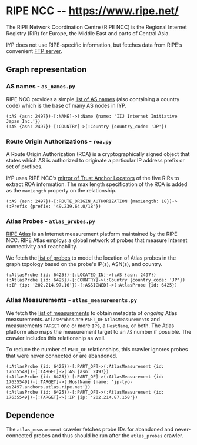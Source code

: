 # RIPE NCC -- https://www.ripe.net/

The RIPE Network Coordination Centre (RIPE NCC) is the Regional Internet Registry (RIR) for Europe,
the Middle East and parts of Central Asia.

IYP does not use RIPE-specific information, but fetches data from RIPE‘s convenient [FTP
server](https://ftp.ripe.net/).

## Graph representation

### AS names - `as_names.py`

RIPE NCC provides a simple [list of AS names](https://ftp.ripe.net/ripe/asnames/) (also containing a
country code) which is the base of many AS nodes in IYP.

```Cypher
(:AS {asn: 2497})-[:NAME]->(:Name {name: 'IIJ Internet Initiative Japan Inc.'})
(:AS {asn: 2497})-[:COUNTRY]->(:Country {country_code: 'JP'})
```

### Route Origin Authorizations - `roa.py`

A Route Origin Authorization (ROA) is a cryptographically signed object that states which AS is
authorized to originate a particular IP address prefix or set of prefixes.

IYP uses RIPE NCC‘s [mirror of Trust Anchor Locators](https://ftp.ripe.net/rpki/) of the five RIRs
to extract ROA information. The max length specification of the ROA is added as the `maxLength`
property on the relationship.

```Cypher
(:AS {asn: 2497})-[:ROUTE_ORIGIN_AUTHORIZATION {maxLength: 18}]->(:Prefix {prefix: '49.239.64.0/18'})
```

### Atlas Probes - `atlas_probes.py`

[RIPE Atlas](https://atlas.ripe.net/) is an Internet measurement platform maintained by
the RIPE NCC. RIPE Atlas employs a global network of probes that measure Internet
connectivity and reachability.

We fetch the [list of probes](https://atlas.ripe.net/docs/apis/rest-api-manual/probes/)
to model the location of Atlas probes in the graph topology based on the probe's IP(s),
ASN(s), and country.

```Cypher
(:AtlasProbe {id: 6425})-[:LOCATED_IN]->(:AS {asn: 2497})
(:AtlasProbe {id: 6425})-[:COUNTRY]->(:Country {country_code: 'JP'})
(:IP {ip: '202.214.97.16'})-[:ASSIGNED]->(:AtlasProbe {id: 6425})
```

### Atlas Measurements - `atlas_measurements.py`

We fetch the [list of
measurements](https://atlas.ripe.net/docs/apis/rest-api-manual/measurements/)
to obtain metadata of *ongoing* Atlas measurements.  `AtlasProbe`s are `PART_OF`
`AtlasMeasurement`s and measurements `TARGET` one or more `IP`s, a `HostName`, or
both. The Atlas platform also maps the measurement target to an `AS` number if possible.
The crawler includes this relationship as well.

To reduce the number of `PART_OF` relationships, this crawler ignores probes that were
never connected or are abandoned.

```Cypher
(:AtlasProbe {id: 6425})-[:PART_OF]->(:AtlasMeasurement {id: 17635549})-[:TARGET]->(:AS {asn: 2497})
(:AtlasProbe {id: 6425})-[:PART_OF]->(:AtlasMeasurement {id: 17635549})-[:TARGET]->(:HostName {name: 'jp-tyo-as2497.anchors.atlas.ripe.net'})
(:AtlasProbe {id: 6425})-[:PART_OF]->(:AtlasMeasurement {id: 17635549})-[:TARGET]->(:IP {ip: '202.214.87.158'})
```

## Dependence

The `atlas_measurement` crawler fetches probe IDs for abandoned and never-connected
probes and thus should be run after the `atlas_probes` crawler.
